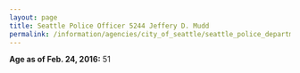 ```yaml
---
layout: page
title: Seattle Police Officer 5244 Jeffery D. Mudd
permalink: /information/agencies/city_of_seattle/seattle_police_department/copbook/5244/
---
```


**Age as of Feb. 24, 2016:** 51
